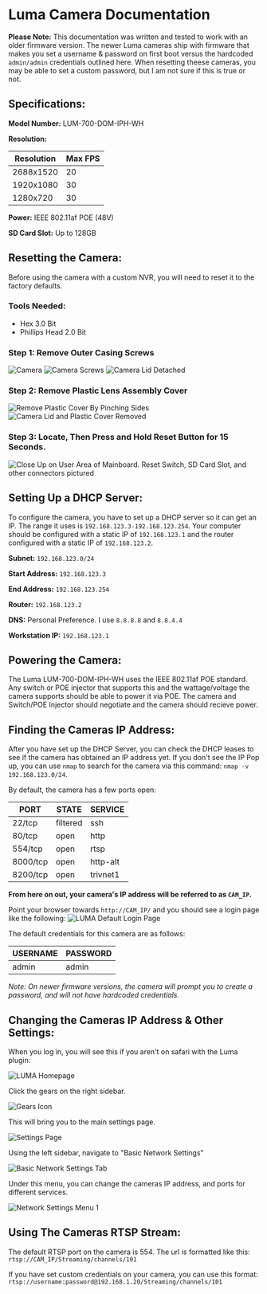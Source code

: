 # Luma Camera Documentation

**Please Note:** This documentation was written and tested to work with an older firmware version. The newer Luma cameras ship with firmware that makes you set a username & password on first boot versus the hardcoded `admin/admin` credentials outlined here. When resetting theese cameras, you may be able to set a custom password, but I am not sure if this is true or not. 

## Specifications:

**Model Number:** LUM-700-DOM-IPH-WH

**Resolution:**

| Resolution | Max FPS |
|------------|---------|
| 2688x1520  | 20      |
| 1920x1080  | 30      |
| 1280x720   | 30      |

**Power:** IEEE 802.11af POE (48V)

**SD Card Slot:** Up to 128GB

## Resetting the Camera:
Before using the camera with a custom NVR, you will need to reset it to the factory defaults.

### Tools Needed:
* Hex 3.0 Bit
* Phillips Head 2.0 Bit

### Step 1: Remove Outer Casing Screws
![Camera](images/camera_normal.jpg)
![Camera Screws](images/camera_cover_removed_2.jpg)
![Camera Lid Detached](images/camera_cover_removed_1.jpg)

### Step 2: Remove Plastic Lens Assembly Cover
![Remove Plastic Cover By Pinching Sides](images/remove_plastic_cover.jpg)
![Camera Lid and Plastic Cover Removed](images/camera_cover_removed_3.jpg)

### Step 3: Locate, Then Press and Hold Reset Button for 15 Seconds.
![Close Up on User Area of Mainboard. Reset Switch, SD Card Slot, and other connectors pictured](images/reset_switch.jpg)

## Setting Up a DHCP Server:

To configure the camera, you have to set up a DHCP server so it can get an IP. The range it uses is `192.168.123.3-192.168.123.254`. Your computer should be configured with a static IP of `192.168.123.1` and the router configured with a static IP of `192.168.123.2`.

**Subnet:** `192.168.123.0/24`

**Start Address:** `192.168.123.3`

**End Address:** `192.168.123.254`

**Router:** `192.168.123.2`

**DNS:** Personal Preference. I use `8.8.8.8` and `8.8.4.4`

**Workstation IP:** `192.168.123.1`

## Powering the Camera:

The Luma LUM-700-DOM-IPH-WH uses the IEEE 802.11af POE standard. Any switch or POE injector that supports this and the wattage/voltage the camera supports should be able to power it via POE. The camera and Switch/POE Injector should negotiate and the camera should recieve power.

## Finding the Cameras IP Address:

After you have set up the DHCP Server, you can check the DHCP leases to see if the camera has obtained an IP address yet. If you don't see the IP Pop up, you can use `nmap` to search for the camera via this command: `nmap -v 192.168.123.0/24`.

By default, the camera has a few ports open:

|PORT|STATE|SERVICE|
|----|-----|-------|
|22/tcp|filtered|ssh|
|80/tcp|open|http|
|554/tcp|open|rtsp|
|8000/tcp|open|http-alt|
|8200/tcp|open|trivnet1|

**From here on out, your camera's IP address will be referred to as `CAM_IP`.**

Point your browser towards `http://CAM_IP/` and you should see a login page like the following:
![LUMA Default Login Page](images/screenshots/login.png)

The default credentials for this camera are as follows:

|USERNAME|PASSWORD|
|--------|--------|
|admin|admin|

*Note: On newer firmware versions, the camera will prompt you to create a password, and will not have hardcoded credentials.*

## Changing the Cameras IP Address & Other Settings:

When you log in, you will see this if you aren't on safari with the Luma plugin: 

![LUMA Homepage](images/screenshots/interface.png)

Click the gears on the right sidebar.

![Gears Icon](images/screenshots/gears.png)

This will bring you to the main settings page.

![Settings Page](images/screenshots/settings_mainpage.png)

Using the left sidebar, navigate to "Basic Network Settings"

![Basic Network Settings Tab](images/screenshots/network_tab.png)

Under this menu, you can change the cameras IP address, and ports for different services.

![Network Settings Menu 1](images/screenshots/network_settings.png)

## Using The Cameras RTSP Stream:

The default RTSP port on the camera is 554. The url is formatted like this: `rtsp://CAM_IP/Streaming/channels/101`

If you have set custom credentials on your camera, you can use this format: `rtsp://username:password@192.168.1.20/Streaming/channels/101`
